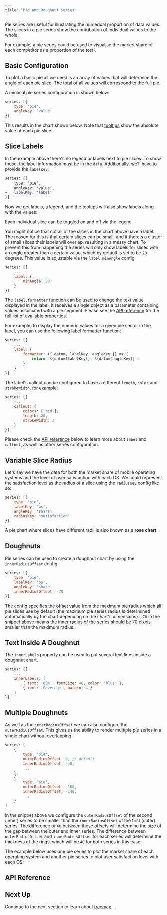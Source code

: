 ```yaml
---
title: "Pie and Doughnut Series"
---
```


Pie series are useful for illustrating the numerical proportion of data values. The slices in a pie series show the contribution of individual values to the whole.

For example, a pie series could be used to visualise the market share of each competitor as a proportion of the total.

## Basic Configuration

To plot a basic pie all we need is an array of values that will determine the angle of each pie slice. The total of all values will correspond to the full pie.

A minimal pie series configuration is shown below:

```js
series: [{
    type: 'pie',
    angleKey: 'value'
}]
```
This results in the chart shown below. Note that [tooltips](/charts-tooltips/) show the absolute value of each pie slice.

<chart-example title='Basic Pie Chart' name='basic-pie' type='generated'></chart-example>

## Slice Labels

In the example above there's no legend or labels next to pie slices. To show those, the label information must be in the `data`. Additionally, we'll have to provide the `labelKey`:

```diff
series: [{
    type: 'pie',
    angleKey: 'value',
+   labelKey: 'label'
}]
```

Now we get labels, a legend, and the tooltips will also show labels along with the values:

<chart-example title='Pie Chart with Labels' name='pie-labels' type='generated'></chart-example>

Each individual slice can be toggled on and off via the legend.

You might notice that not all of the slices in the chart above have a label. The reason for this is that certain slices can be small, and if there's a cluster of small slices their labels will overlap, resulting in a messy chart. To prevent this from happening the series will only show labels for slices with an angle greater than a certain value, which by default is set to be `20` degrees. This value is adjustable via the `label.minAngle` config:

```js
series: [{
    ...
    label: {
        minAngle: 20
    }
}]
```

The `label.formatter` function can be used to change the text value displayed in the label.
It receives a single object as a parameter containing values associated with a pie segment.
Please see the [API reference](#api-reference) for the full list of available properties.

For example, to display the numeric values for a given pie sector in the label,
you can use the following label formatter function:

```js
series: [{
    ...
    label: {
        formatter: ({ datum, labelKey, angleKey }) => {
            return `${datum[labelKey]}: ${datum[angleKey]}`;
        }
    }
}]
```

The label's callout can be configured to have a different `length`, `color` and `strokeWidth`, for example:

```js
series: [{
    ...
    callout: {
        colors: ['red'],
        length: 20,
        strokeWidth: 3
    }
}]
```

Please check the [API reference](#api-reference) below to learn more about `label` and `callout`, as well as other series configuration.

## Variable Slice Radius

Let's say we have the data for both the market share of mobile operating systems and the level of user satisfaction with each OS. We could represent the satisfaction level as the radius of a slice using the `radiusKey` config like so:

```js
series: [{
    type: 'pie',
    labelKey: 'os',
    angleKey: 'share',
    radiusKey: 'satisfaction'
}]
```

A pie chart where slices have different radii is also known as a **rose chart**.

<chart-example title='Slices with Different Radii' name='slice-radius' type='generated'></chart-example>

## Doughnuts

Pie series can be used to create a doughnut chart by using the `innerRadiusOffset` config.

```js
series: [{
    type: 'pie',
    labelKey: 'os',
    angleKey: 'share',
    innerRadiusOffset: -70
}]
```

The config specifies the offset value from the maximum pie radius which all pie slices use by default (the maximum pie series radius is determined automatically by the chart depending on the chart's dimensions). `-70` in the snippet above means the inner radius of the series should be 70 pixels smaller than the maximum radius.

<chart-example title='Doughnut Chart' name='doughnut-chart' type='generated'></chart-example>

## Text Inside A Doughnut

The `innerLabels` property can be used to put several text lines inside a doughnut chart.

```js
series: [{
    ...
    innerLabels: [
        { text: '85%', fontSize: 48, color: 'blue' },
        { text: 'Coverage', margin: 4 }
    ]
}]
```

<chart-example title='Text Inside A Doughnut Chart' name='text-inside-doughnut' type='generated'></chart-example>

## Multiple Doughnuts

As well as the `innerRadiusOffset` we can also configure the `outerRadiusOffset`. This gives us the ability to render multiple pie series in a single chart without overlapping.

```js
series: [
    {
        type: 'pie',
        outerRadiusOffset: 0, // default
        innerRadiusOffset: -40,
        ...
    },
    {
        type: 'pie',
        outerRadiusOffset: -100,
        innerRadiusOffset: -140,
        ...
    }
]
```

In the snippet above we configure the `outerRadiusOffset` of the second (inner) series to be smaller than the `innerRadiusOffset` of the first (outer) series. The difference of `60` between these offsets will determine the size of the gap between the outer and inner series. The difference between `outerRadiusOffset` and `innerRadiusOffset` for each series will determine the thickness of the rings, which will be `40` for both series in this case.

The example below uses one pie series to plot the market share of each operating system and another pie series to plot user satisfaction level with each OS:

<chart-example title='Multi-Doughnut Chart' name='multi-doughnut' type='generated'></chart-example>

## API Reference

<interface-documentation interfaceName='AgPieSeriesOptions' overridesrc="charts-api/api.json" config='{ "showSnippets": false }'></interface-documentation>

## Next Up

Continue to the next section to learn about [treemap](../treemap-series/).
